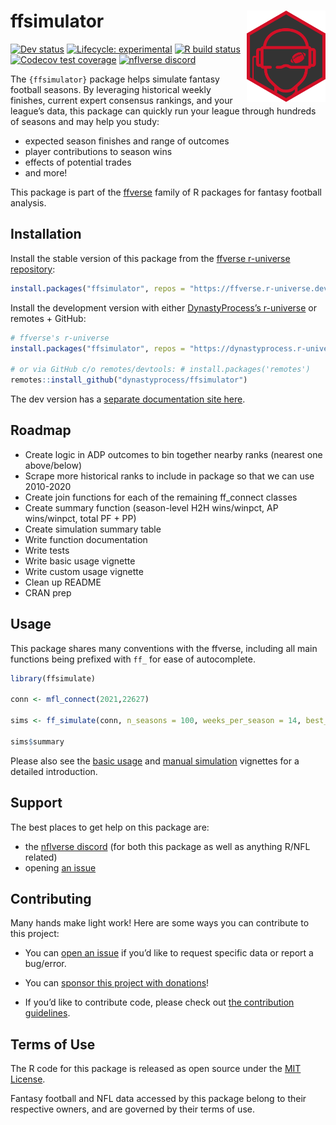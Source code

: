
<!-- README.md is generated from README.Rmd. Please edit that file -->

# ffsimulator <a href='#'><img src="man/figures/logo.png" align="right" width="25%" min-width="120px"/></a>

<!-- badges: start -->
<!-- [![CRAN status](https://img.shields.io/cran/v/ffsimulator?style=flat-square&logo=R&label=CRAN)](https://CRAN.R-project.org/package=ffsimulator)  -->

[![Dev
status](https://img.shields.io/github/r-package/v/dynastyprocess/ffsimulator/main?label=dev%20version&style=flat-square&logo=github)](https://ffsimulator.dynastyprocess.com/)
[![Lifecycle:
experimental](https://img.shields.io/badge/lifecycle-experimental-orange.svg?style=flat-square)](https://lifecycle.r-lib.org/articles/stages.html)
[![R build
status](https://img.shields.io/github/workflow/status/dynastyprocess/ffsimulator/R-CMD-check?label=R%20check&style=flat-square&logo=github)](https://github.com/DynastyProcess/ffsimulator/actions)
[![Codecov test
coverage](https://img.shields.io/codecov/c/github/dynastyprocess/ffsimulator?label=codecov&style=flat-square&logo=codecov)](https://codecov.io/gh/DynastyProcess/ffsimulator?branch=main)
[![nflverse
discord](https://img.shields.io/discord/591914197219016707.svg?color=5865F2&label=nflverse%20discord&logo=discord&logoColor=5865F2&style=flat-square)](https://discord.com/invite/5Er2FBnnQa)
<!-- badges: end -->

The `{ffsimulator}` package helps simulate fantasy football seasons. By
leveraging historical weekly finishes, current expert consensus
rankings, and your league’s data, this package can quickly run your
league through hundreds of seasons and may help you study:

-   expected season finishes and range of outcomes
-   player contributions to season wins
-   effects of potential trades
-   and more!

This package is part of the [ffverse](https://ffverse.com) family of R
packages for fantasy football analysis.

## Installation

Install the stable version of this package from the [ffverse r-universe
repository](https://ffverse.r-universe.dev):

``` r
install.packages("ffsimulator", repos = "https://ffverse.r-universe.dev")
```

Install the development version with either [DynastyProcess’s
r-universe](https://dynastyprocess.r-universe.dev) or remotes + GitHub:

``` r
# ffverse's r-universe
install.packages("ffsimulator", repos = "https://dynastyprocess.r-universe.dev")

# or via GitHub c/o remotes/devtools: # install.packages('remotes')
remotes::install_github("dynastyprocess/ffsimulator")
```

The dev version has a [separate documentation site
here](https://ffsimulator.ffverse.com/dev/).

## Roadmap

-   Create logic in ADP outcomes to bin together nearby ranks (nearest
    one above/below)
-   Scrape more historical ranks to include in package so that we can
    use 2010-2020
-   Create join functions for each of the remaining ff\_connect classes
-   Create summary function (season-level H2H wins/winpct, AP
    wins/winpct, total PF + PP)
-   Create simulation summary table
-   Write function documentation
-   Write tests
-   Write basic usage vignette
-   Write custom usage vignette
-   Clean up README
-   CRAN prep

## Usage

This package shares many conventions with the ffverse, including all
main functions being prefixed with `ff_` for ease of autocomplete.

``` r
library(ffsimulate)

conn <- mfl_connect(2021,22627)

sims <- ff_simulate(conn, n_seasons = 100, weeks_per_season = 14, best_ball = FALSE)

sims$summary
```

Please also see the [basic
usage](https://ffsimulator.ffverse.com/articles/basic.html) and [manual
simulation](https://ffsimulator.ffverse.com/articles/manual.html)
vignettes for a detailed introduction.

## Support

The best places to get help on this package are:

-   the [nflverse discord](https://discord.com/invite/5Er2FBnnQa) (for
    both this package as well as anything R/NFL related)
-   opening [an
    issue](https://github.com/dynastyprocess/ffsimulator/issues/new/choose)

## Contributing

Many hands make light work! Here are some ways you can contribute to
this project:

-   You can [open an
    issue](https://github.com/dynastyprocess/ffsimulator/issues/new/choose)
    if you’d like to request specific data or report a bug/error.

-   You can [sponsor this project with
    donations](https://github.com/sponsors/tanho63)!

-   If you’d like to contribute code, please check out [the contribution
    guidelines](https://ffsimulator.ffverse.com/CONTRIBUTING.html).

## Terms of Use

The R code for this package is released as open source under the [MIT
License](https://ffsimulator.ffverse.com/LICENSE.html).

Fantasy football and NFL data accessed by this package belong to their
respective owners, and are governed by their terms of use.
